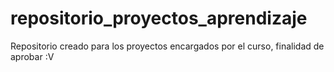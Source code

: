 # repositorio_proyectos_aprendizaje
Repositorio creado para los proyectos encargados por el curso, finalidad de aprobar :V
